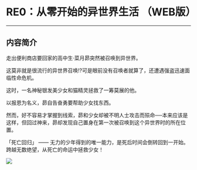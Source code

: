 # RE0：从零开始的异世界生活 （WEB版）

------


## 内容简介

走出便利商店要回家的高中生‧菜月昴突然被召唤到异世界。

这莫非就是很流行的异世界召唤!?可是眼前没有召唤者就算了，还遭遇强盗迅速面临性命危机。

这时，一名神秘银发美少女和猫精灵拯救了一筹莫展的他。

以报恩为名义，昴自告奋勇要帮助少女找东西。

然而，好不容易才掌握到线索，昴和少女却被不明人士攻击而殒命──本来应该是这样，但回过神来，昴却发现自己置身在第一次被召唤到这个异世界时的所在位置。

「死亡回归」 —— 无力的少年得到的唯一能力，是死后时间会倒转回到一开始。跨越无数绝望，从死亡的命运中拯救少女！

![](/res/img/article/index.png)

